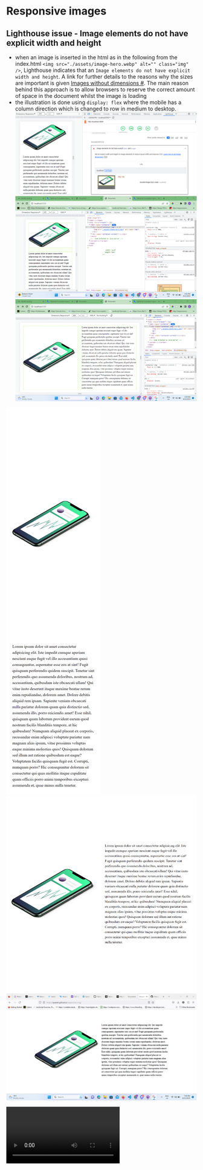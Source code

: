# Responsive images

## Lighthouse issue - Image elements do not have explicit width and height

- when an image is inserted in the html as in the following from the index.html `<img src="./assets/image-hero.webp" alt="" class="img" />`, Lighthouse indicates that an `Image elements do not have explicit width and height`. A link for further details to the reasons why the sizes are important is given [Images without dimensions #](https://web.dev/optimize-cls/?utm_source=lighthouse&utm_medium=devtools#images-without-dimensions). The main reason behind this approach is to allow browsers to reserve the correct amount of space in the document whilst the image is loading
- the illustration is done using `display: flex` where the mobile has a column direction which is changed to row in medium to desktop.
![Mobile at 375px - lighthouse image without explicit sizes warning](screenshots/image-no-sizes.png)
![Mobile at 375px - img has no explicit sizes set - devtools open ](screenshots/mobile-showing-dimensions-no-sizes.png)
![Tablet at 900px - image has no explicit sizes](screenshots/tablet-dimensions-no-sizes.png)

![Mobile at 375px - image has explicit sizes ](screenshots/mobile-scr-sizes.png)
![Tablet at 900px - image has explicit sizes](screenshots/tablet-scr-sizes.png)
![Desktop - image has explicit sizes](screenshots/desktop-explicit-sizes.png)

<video src="screenshots/img-with-sizes-demo.mp4" controls title="Demostrating an image with sizes versus no sizes"></video>
